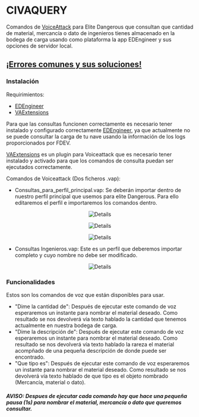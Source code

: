 # CIVAQUERY

Comandos de [VoiceAttack](www.voiceattack.com) para Elite Dangerous que consultan que cantidad de material, mercancía o dato de ingenieros tienes almacenado en la bodega de carga usando como plataforma la app EDEngineer y sus opciones de servidor local.

## [**¡Errores comunes y sus soluciones!**](https://github.com/Shemuev/CIVAQUERY/wiki/Troubleshooting-Issues-(espa%C3%B1ol))

### Instalación

Requirimientos:

- [EDEngineer](https://github.com/msarilar/EDEngineer)
- [VAExtensions](https://github.com/Antaniserse/VAExtensions)

Para que las consultas funcionen correctamente es necesario tener instalado y configurado correctamente [EDEngineer](https://cdn.rawgit.com/msarilar/EDEngineer/master/EDEngineer/releases/setup.exe), ya que actualmente no se puede consultar la carga de tu nave usando la información de los logs proporcionados por FDEV.

[VAExtensions](https://github.com/Antaniserse/VAExtensions/releases) es un plugin para Voiceattack que es necesario tener instalado y activado para que los comandos de consulta puedan ser ejecutados correctamente.

Comandos de Voiceattack (Dos ficheros .vap):

- Consultas_para_perfil_principal.vap: Se deberán importar dentro de nuestro perfil principal que usemos para elite Dangerous. Para ello editaremos el perfil e importaremos los comandos dentro.

<p align="center">
  <img src="https://s16.postimg.org/bmm1ikqfp/edit_main_profile.png" alt="Details"/>
</p>
<p align="center">
  <img src="https://s16.postimg.org/raru33vf9/import_commands.pngg" alt="Details"/>
</p>
<p align="center">
  <img src="https://s16.postimg.org/8tstyjq39/import_commands_2.png" alt="Details"/>
</p>

- Consultas Ingenieros.vap: Este es un perfil que deberemos importar completo y cuyo nombre no debe ser modificado.

<p align="center">
  <img src="https://s16.postimg.org/bdt26e311/import_profile.png" alt="Details"/>
</p>

### Funcionalidades

Estos son los comandos de voz que están disponibles para usar.

- "Dime la cantidad de": Después de ejecutar este comando de voz esperaremos un instante para nombrar el material deseado. Como resultado se nos devolverá vía texto hablado la cantidad que tenemos actualmente en nuestra bodega de carga.
- "Dime la descripción de": Después de ejecutar este comando de voz esperaremos un instante para nombrar el material deseado. Como resultado se nos devolverá vía texto hablado la rareza el material acompñado de una pequeña descripción de donde puede ser encontrado.
- "Que tipo es": Después de ejecutar este comando de voz esperaremos un instante para nombrar el material deseado. Como resultado se nos devolverá vía texto hablado de que tipo es el objeto nombrado (Mercancía, material o dato).

##### **AVISO:** Despues de ejecutar cada comando hay que hace una pequeña pausa (1s) para nombrar el material, mercancía o dato que queremos consultar.
